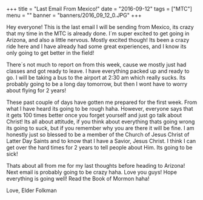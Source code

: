 +++
title = "Last Email From Mexico!"
date = "2016-09-12"
tags = ["MTC"]
menu = ""
banner = "banners/2016_09_12_0.JPG"
+++

Hey everyone! This is the last email I will be sending from Mexico, its crazy that my time in the MTC is already done. I´m super excited to get going in Arizona, and also a little nervous. Mostly excited though! Its been a crazy ride here and I have already had some great experiences, and I know its only going to get better in the field!

There´s not much to report on from this week, cause we mostly just had classes and got ready to leave. I have everything packed up and ready to go. I will be taking a bus to the airport at 2:30 am which really sucks. Its probably going to be a long day tomorrow, but then I wont have to worry about flying for 2 years!

These past couple of days have gotten me prepared for the first week. From what I have heard its going to be rough haha. However, everyone says that it gets 100 times better once you forget yourself and just go talk about Christ! Its all about attitude, if you think about everything thats going wrong its going to suck, but if you remember why you are there it will be fine. I am honestly just so blessed to be a member of the Church of Jesus Christ of Latter Day Saints and to know that I have a Savior, Jesus Christ. I think I can get over the hard times for 2 years to tell people about Him. Its going to be sick!

Thats about all from me for my last thoughts before heading to Arizona! Next email is probably going to be crazy haha. Love you guys! Hope everything is going well! Read the Book of Mormon haha!

Love,
Elder Folkman